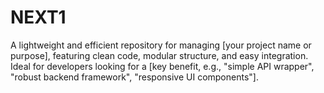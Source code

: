 # NEXT1
 A lightweight and efficient repository for managing [your project name or purpose], featuring clean code, modular structure, and easy integration. Ideal for developers looking for a [key benefit, e.g., "simple API wrapper", "robust backend framework", "responsive UI components"].
